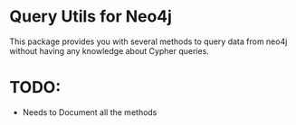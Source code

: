 # Query Utils for Neo4j

This package provides you with several methods to query data from neo4j without having any knowledge about Cypher queries.


# TODO:

- Needs to Document all the methods

